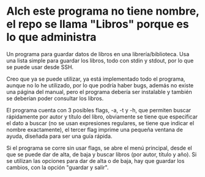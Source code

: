 # Alch este programa no tiene nombre, el repo se llama "Libros" porque es lo que administra
Un programa para guardar datos de libros en una librería/biblioteca. Usa una lista simple para guardar los libros, todo con stdin y stdout, por lo que se puede usar desde SSH.

Creo que ya se puede utilizar, ya está implementado todo el programa, aunque no lo he utilizado, por lo que podría haber bugs, además no existe una página del manual, pero el programa debería ser instalable y también se deberían poder consultar los libros.

El programa cuenta con 3 posibles flags, -a, -t y -h, que permiten buscar rápidamente por autor y título del libro, obviamente se tiene que especificar el dato a buscar (no se usan expresiones regulares, se tiene que indicar el nombre exactamente), el tercer flag imprime una pequeña ventana de ayuda, diseñada para ser una guía rápida.

Si el programa se corre sin usar flags, se abre el menú principal, desde el que se puede dar de alta, de baja y buscar libros (por autor, título y año). Si se utilizan las opciones para dar de alta o de baja, hay que guardar los cambios, con la opción "guardar y salir".
